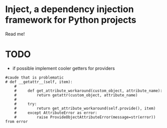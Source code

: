 # Inject, a dependency injection framework for Python projects

Read me!

# TODO
* if possible implement cooler getters for providers
```
#caude that is problematic
# def __getattr__(self, item):
    #
    #     def get_attribute_workaround(custom_object, attribute_name):
    #         return getattr(custom_object, attribute_name)
    #
    #     try:
    #         return get_attribute_workaround(self.provide(), item)
    #     except AttributeError as error:
    #         raise ProvideObjectAttributeError(message=str(error)) from error
```